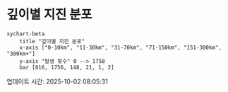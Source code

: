 # 깊이별 지진 분포

```mermaid
xychart-beta
    title "깊이별 지진 분포"
    x-axis ["0-10km", "11-30km", "31-70km", "71-150km", "151-300km", "300km+"]
    y-axis "발생 횟수" 0 --> 1758
    bar [816, 1756, 148, 21, 1, 2]
```

업데이트 시간: 2025-10-02 08:05:31
